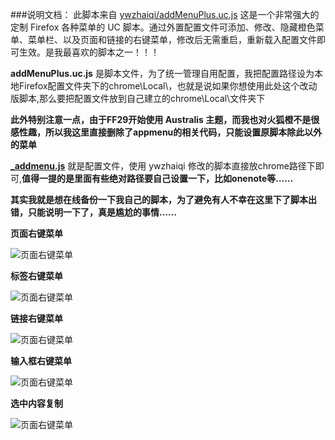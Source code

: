 ###说明文档：
此脚本来自 [ywzhaiqi/addMenuPlus.uc.js](https://github.com/ywzhaiqi/userChromeJS/tree/master/addmenuPlus)
这是一个非常强大的定制 Firefox 各种菜单的 UC 脚本。通过外置配置文件可添加、修改、隐藏橙色菜单、菜单栏、以及页面和链接的右键菜单，修改后无需重启，重新载入配置文件即可生效。是我最喜欢的脚本之一！！！


**addMenuPlus.uc.js** 是脚本文件，为了统一管理自用配置，我把配置路径设为本地Firefox配置文件夹下的chrome\Local\，也就是说如果你想使用此处这个改动版脚本,那么要把配置文件放到自己建立的chrome\Local\文件夹下

**此外特别注意一点，由于FF29开始使用 Australis 主题，而我也对火狐橙不是很感性趣，所以我这里直接删除了appmenu的相关代码，只能设置原脚本除此以外的菜单**



**[_addmenu.js](https://github.com/defpt/userChromeJs/blob/master/addMenuPlus/_addmenu.js)** 就是配置文件，使用 ywzhaiqi 修改的脚本直接放chrome路径下即可,**值得一提的是里面有些绝对路径要自己设置一下，比如onenote等……**

**其实我就是想在线备份一下我自己的脚本，为了避免有人不幸在这里下了脚本出错，只能说明一下了，真是尴尬的事情……**

**页面右键菜单**

![页面右键菜单](https://github.com/defpt/userChromeJs/blob/master/addMenuPlus/page.png?raw=true)

**标签右键菜单**

![页面右键菜单](https://github.com/defpt/userChromeJs/blob/master/addMenuPlus/tab.png?raw=true)


**链接右键菜单**

![页面右键菜单](https://github.com/defpt/userChromeJs/blob/master/addMenuPlus/link.png?raw=true)

**输入框右键菜单**

![页面右键菜单](https://github.com/defpt/userChromeJs/blob/master/addMenuPlus/input.png?raw=true)

**选中内容复制**

![页面右键菜单](https://github.com/defpt/userChromeJs/blob/master/addMenuPlus/sel.png?raw=true)